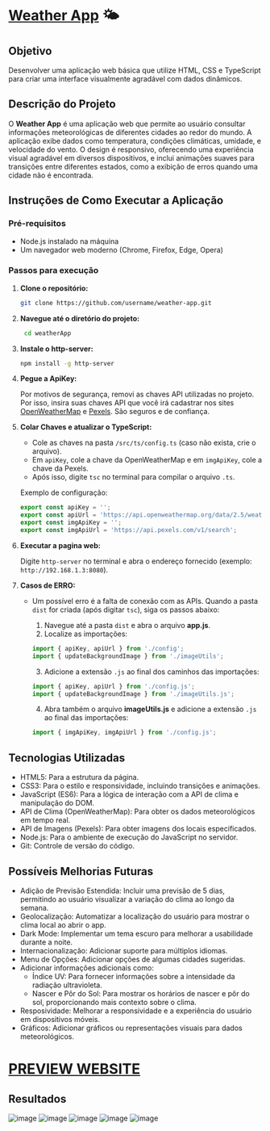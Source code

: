 # [Weather App](https://new-weather-forecast-app.netlify.app) 🌤️

## Objetivo
Desenvolver uma aplicação web básica que utilize HTML, CSS e TypeScript para criar uma interface visualmente agradável com dados dinâmicos.

## Descrição do Projeto

O **Weather App** é uma aplicação web que permite ao usuário consultar informações meteorológicas de diferentes cidades ao redor do mundo. A aplicação exibe dados como temperatura, condições climáticas, umidade, e velocidade do vento. O design é responsivo, oferecendo uma experiência visual agradável em diversos dispositivos, e inclui animações suaves para transições entre diferentes estados, como a exibição de erros quando uma cidade não é encontrada.

## Instruções de Como Executar a Aplicação

### Pré-requisitos

- Node.js instalado na máquina
- Um navegador web moderno (Chrome, Firefox, Edge, Opera)

### Passos para execução

1. **Clone o repositório:**
   ```bash
   git clone https://github.com/username/weather-app.git
2. **Navegue até o diretório do projeto:**
   ```bash
    cd weatherApp 
3. **Instale o http-server:**
   ```bash
   npm install -g http-server 
4. **Pegue a ApiKey:**

   Por motivos de segurança, removi as chaves API utilizadas no projeto. Por isso, insira suas chaves API que você irá cadastrar nos sites [OpenWeatherMap](https://openweathermap.org/current) e [Pexels](https://www.pexels.com/api/). São seguros e de confiança.
5. **Colar Chaves e atualizar o TypeScript:**

   - Cole as chaves na pasta `/src/ts/config.ts` (caso não exista, crie o arquivo). 
   - Em `apiKey`, cole a chave da OpenWeatherMap e em `imgApiKey`, cole a chave da Pexels. 
   - Após isso, digite `tsc` no terminal para compilar o arquivo `.ts`.

   Exemplo de configuração:
   ```typescript
   export const apiKey = '';
   export const apiUrl = 'https://api.openweathermap.org/data/2.5/weather';
   export const imgApiKey = '';
   export const imgApiUrl = 'https://api.pexels.com/v1/search';
6. **Executar a pagina web:**

   Digite `http-server` no terminal e abra o endereço fornecido (exemplo: `http://192.168.1.3:8080`).
7. **Casos de ERRO:**

   - Um possível erro é a falta de conexão com as APIs. Quando a pasta `dist` for criada (após digitar `tsc`), siga os passos abaixo:
      1. Navegue até a pasta `dist` e abra o arquivo **app.js**.
      2. Localize as importações:

      ~~~javascript
      import { apiKey, apiUrl } from './config';
      import { updateBackgroundImage } from './imageUtils';
      ~~~
      3. Adicione a extensão `.js` ao final dos caminhos das importações:

      ~~~javascript
      import { apiKey, apiUrl } from './config.js';
      import { updateBackgroundImage } from './imageUtils.js';
      ~~~
      4. Abra também o arquivo **imageUtils.js** e adicione a extensão `.js` ao final das importações:

      ```javascript
      import { imgApiKey, imgApiUrl } from './config.js';
## Tecnologias Utilizadas

- HTML5: Para a estrutura da página.
- CSS3: Para o estilo e responsividade, incluindo transições e animações.
- JavaScript (ES6): Para a lógica de interação com a API de clima e manipulação do DOM.
- API de Clima (OpenWeatherMap): Para obter os dados meteorológicos em tempo real.
- API de Imagens (Pexels): Para obter imagens dos locais especificados.
- Node.js: Para o ambiente de execução do JavaScript no servidor.
- Git: Controle de versão do código.

## Possíveis Melhorias Futuras

- Adição de Previsão Estendida: Incluir uma previsão de 5 dias, permitindo ao usuário visualizar a variação do clima ao longo da semana.
- Geolocalização: Automatizar a localização do usuário para mostrar o clima local ao abrir o app.
- Dark Mode: Implementar um tema escuro para melhorar a usabilidade durante a noite.
- Internacionalização: Adicionar suporte para múltiplos idiomas.
- Menu de Opções: Adicionar opções de algumas cidades sugeridas.
- Adicionar informações adicionais como:
  - Índice UV: Para fornecer informações sobre a intensidade da radiação ultravioleta.
  - Nascer e Pôr do Sol: Para mostrar os horários de nascer e pôr do sol, proporcionando mais contexto sobre o clima.
- Resposividade: Melhorar a responsividade e a experiência do usuário em dispositivos móveis.
- Gráficos: Adicionar gráficos ou representações visuais para dados meteorológicos.

# [PREVIEW WEBSITE](https://new-weather-forecast-app.netlify.app)

## Resultados

![image](https://github.com/user-attachments/assets/d45fa074-2249-4db7-a6da-1d6f93a0ae60)
![image](https://github.com/user-attachments/assets/3953a285-ebab-4819-bf07-56e6df3cd6bb)
![image](https://github.com/user-attachments/assets/9c21e90d-076c-48a1-9f62-4f4e3b067bc1)
![image](https://github.com/user-attachments/assets/3f022b26-c577-480a-bbd4-fb81d79883eb)
![image](https://github.com/user-attachments/assets/c38c9e19-a76b-421e-8325-0c980b49ebc1)




